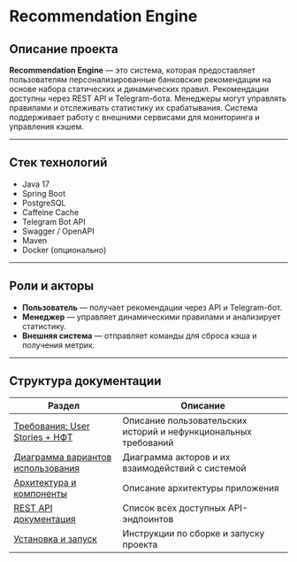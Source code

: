 #  Recommendation Engine

##  Описание проекта

**Recommendation Engine** — это система, которая предоставляет пользователям персонализированные банковские рекомендации на основе набора статических и динамических правил. Рекомендации доступны через REST API и Telegram-бота. Менеджеры могут управлять правилами и отслеживать статистику их срабатывания. Система поддерживает работу с внешними сервисами для мониторинга и управления кэшем.

---

##  Стек технологий

- Java 17
- Spring Boot
- PostgreSQL
- Caffeine Cache
- Telegram Bot API
- Swagger / OpenAPI
- Maven
- Docker (опционально)

---

##  Роли и акторы

- **Пользователь** — получает рекомендации через API и Telegram-бот.
- **Менеджер** — управляет динамическими правилами и анализирует статистику.
- **Внешняя система** — отправляет команды для сброса кэша и получения метрик.

---

##  Структура документации

| Раздел                                                                       | Описание |
|------------------------------------------------------------------------------|----------|
| [ Требования: User Stories + НФТ](./project_wiki_docs/Требования.md)         | Описание пользовательских историй и нефункциональных требований |
| [ Диаграмма вариантов использования](project_wiki_docs/Диаграмма_вариантов_использования.md) | Диаграмма акторов и их взаимодействий с системой |
| [ Архитектура и компоненты](project_wiki_docs/Архитектура.md)                                | Описание архитектуры приложения |
| [ REST API документация](project_wiki_docs/openapi-spec.yaml)                                | Список всех доступных API-эндпоинтов |
| [ Установка и запуск](project_wiki_docs/Требования_для_развертывания.md)                     | Инструкции по сборке и запуску проекта |

